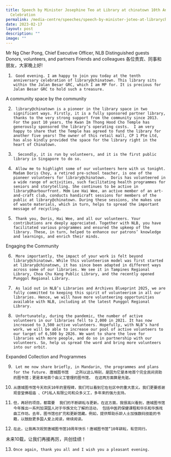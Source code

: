```yaml
---
title: Speech by Minister Josephine Teo at Library at chinatown 10th Anniversary
  Celebration
permalink: /media-centre/speeches/speech-by-minister-joteo-at-librarychinatown-10th-anniversary-celebration/
date: 2023-02-17
layout: post
description: ""
image: ""
---
```

Mr Ng Cher Pong, Chief Executive Officer, NLB
Distinguished guests
Donors, volunteers, and partners
Friends and colleagues
各位贵宾、同事和朋友，大家晚上好! 

1. 		Good evening. I am happy to join you today at the tenth anniversary celebration of library@chinatown. This library sits within the Jalan Besar GRC, which I am MP for. It is precious for Jalan Besar GRC to hold such a treasure. 

A community space by the community

2. 		library@chinatown is a pioneer in the library space in two significant ways. Firstly, it is a fully sponsored partner library, thanks to the very strong support from the community since 2013. For the past 10 years, the Kwan Im Thong Hood Cho Temple has generously sponsored the library’s operating costs.  I am very happy to share that the Temple has agreed to fund the library for another five years! The owner of this retail mall, CP 1 Pte Ltd, has also kindly provided the space for the library right in the heart of Chinatown. 

3.		 Secondly, it is run by volunteers, and it is the first public library in Singapore to do so. 

4. 		Allow me to highlight some of our volunteers here with us tonight. Madam Doris Choy, a retired pre-school teacher, is one of the pioneer volunteers for library@chinatown.  Doris has volunteered in a wide range of activities, such facilitating health programmes for seniors and storytelling. She continues to be active in library@harbourfront. Mdm Lee Hai Wee, an active member of an art-and-craft club, conducts handicraft sessions for members of the public at library@chinatown. During these sessions, she makes use of waste materials, which in turn, helps to spread the important message of recycling. 

5. 		Thank you, Doris, Hai Wee, and all our volunteers. Your contributions are deeply appreciated. Together with NLB, you have facilitated various programmes and ensured the upkeep of the library. These, in turn, helped to enhance our patrons’ knowledge and learnings, and enrich their minds. 

Engaging the Community

6. 		More importantly, the impact of your work is felt beyond library@chinatown. While this volunteerism model was first started at library@chinatown, it has since been adapted in different ways across some of our libraries. We see it in Tampines Regional Library, Choa Chu Kang Public Library, and the recently opened Punggol Regional Library. 

7. 		As laid out in NLB’s Libraries and Archives Blueprint 2025, we are fully committed to keeping this spirit of volunteerism in all our libraries. Hence, we will have more volunteering opportunities available with NLB, including at the latest Punggol Regional Library. 

8. 		Unfortunately, during the pandemic, the number of active volunteers in our libraries fell to 2,000 in 2021. It has now increased to 3,500 active volunteers. Hopefully, with NLB’s hard work, we will be able to increase our pool of active volunteers to our target of 6,500 by 2026. We want to share the love for libraries with more people, and do so in partnership with our volunteers. So, help us spread the word and bring more volunteers into our orbit. 

Expanded Collection and Programmes

9. 		Let me now share briefly, in Mandarin, the programmes and plans for the future. 唐城图书馆   之所以这么特别，是因为它是本地首个完全民间资助的图书馆；更是本地首个由义工管理的图书馆， 在这两方面算是先驱。

10.		从唐城图书馆今天欢庆10年的里程碑，我们可以看到它在社区中的重大意义。我们更要感谢观音堂佛祖庙 、CP1私人有限公司和众多义工，多年来的强力支持。

11.		但，再好的项目，都需要  我们的不断耕耘与更新。在这方面，我很高兴看到，唐城图书馆今年推出一系列加深国人对于华族文化了解的活动， 包括中医药保健课程和华乐和华族戏曲工作坊。去年，图书馆也扩充和更新馆藏。例如，提供帮助乐龄人士加强数码技能的书籍，以鼓励更多国人爱上阅读，继续阅读。

12.		在此，让我再次祝贺唐城图书馆10周年快乐！唐城图书馆“10年耕耘，有您同行。
未来10载，让我们再接再厉，共创佳绩！

13.		Once again, thank you all and I wish you a pleasant evening. 


